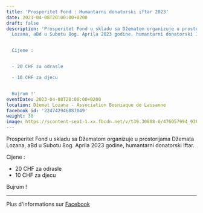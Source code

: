 ```yaml
---
title: 'Prosperitet Fond : Humantarni donatorski iftar 2023'
date: 2023-04-08T20:00:00+0200
draft: false
description: 'Prosperitet Fond u skladu sa Džematom organizuje u prostorijama Džemata
  Lozana, aBd u Subotu 8og. Aprila 2023 godine, humantarni donatorski Iftar.


  Cijene :


  - 20 CHF za odrasle

  - 10 CHF za djecu


  Bujrum !'
eventDate: 2023-04-08T20:00:00+0200
location: Džemat Lozana - Association Bosniaque de Lausanne
facebook_id: '224742946887049'
weight: 30
image: https://scontent-sea1-1.xx.fbcdn.net/v/t39.30808-6/476057994_936635281930405_1135964331823661885_n.jpg?_nc_cat=106&ccb=1-7&_nc_sid=9e60e4&_nc_ohc=Q2ZKyg2iScEQ7kNvwFealAL&_nc_oc=AdlJfCVIfp3zciNXNodmCD-e0if0U3rsoSahewMeyM8S9v0vl1eZ8p2Qrby9q4buFAg&_nc_zt=23&_nc_ht=scontent-sea1-1.xx&edm=ABTKTjYEAAAA&_nc_gid=pVaGOMuUg_w_BrWYyJEtVw&oh=00_AfQYJxHDL0tHNPHzlHEd1V8fcoVexJP7YxmZLHdi5f6Jbw&oe=687F927D
---
```


Prosperitet Fond u skladu sa Džematom organizuje u prostorijama Džemata Lozana, aBd u Subotu 8og. Aprila 2023 godine, humantarni donatorski Iftar.

Cijene :

- 20 CHF za odrasle
- 10 CHF za djecu

Bujrum !

---

Plus d'informations sur [Facebook](https://facebook.com/events/224742946887049)